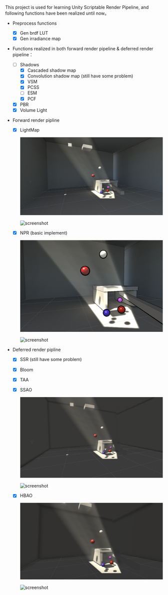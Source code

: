 This project is used for learning Unity Scriptable Render Pipeline, and following functions have been realized until now。

- Preprocess functions
  - [x] Gen brdf LUT
  - [x] Gen irradiance map

- Functions realized in both forward render pipeline & deferred render pipeline：
  - [ ] Shadows
    - [x] Cascaded shadow map
    - [x] Convolution shadow map (still have some problem)
    - [x] VSM
    - [x] PCSS 
    - [ ] ESM
    - [x] PCF
  - [x] PBR
  - [x] Volume Light
  
- Forward render pipline 

  - [x] LightMap

    ![screenshot](/images/lightMap.png)
    
    ![screenshot](https://github.com/JolyneJoestar/MapEngine/blob/SSR/images/lightMap.png)
    
  - [x] NPR (basic implement)

    ![screenshot](/images/simpleNPR.png)

    ![screenshot](https://github.com/JolyneJoestar/MapEngine/blob/SSR/images/simpleNPR.png)

- Deferred render pipline
  
  - [x] SSR (still have some problem)
  
  - [x] Bloom
  
  - [x] TAA
  
  - [x] SSAO
  
    ![ssao](/images/ssao.png)
  
    ![screenshot](https://github.com/JolyneJoestar/MapEngine/blob/SSR/images/ssao.png)
  
  - [x] HBAO
  
    ![screenshot](/images/hbao.png)
  
    ![screenshot](https://github.com/JolyneJoestar/MapEngine/blob/SSR/images/hbao.png)
  
  



